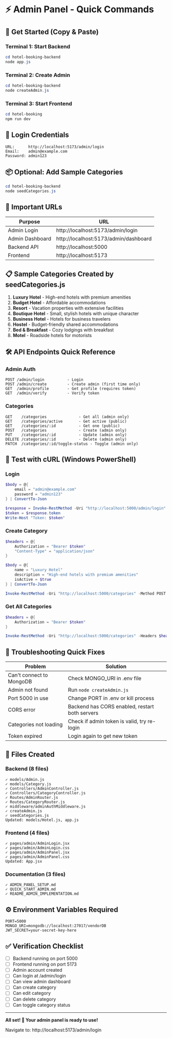 # ⚡ Admin Panel - Quick Commands

## 🚀 Get Started (Copy & Paste)

### Terminal 1: Start Backend
```powershell
cd hotel-booking-backend
node app.js
```

### Terminal 2: Create Admin
```powershell
cd hotel-booking-backend
node createAdmin.js
```

### Terminal 3: Start Frontend
```powershell
cd hotel-booking
npm run dev
```

## 🔑 Login Credentials

```
URL:      http://localhost:5173/admin/login
Email:    admin@example.com
Password: admin123
```

## 📦 Optional: Add Sample Categories

```powershell
cd hotel-booking-backend
node seedCategories.js
```

## 🔗 Important URLs

| Purpose | URL |
|---------|-----|
| Admin Login | http://localhost:5173/admin/login |
| Admin Dashboard | http://localhost:5173/admin/dashboard |
| Backend API | http://localhost:5000 |
| Frontend | http://localhost:5173 |

## 📋 Sample Categories Created by seedCategories.js

1. **Luxury Hotel** - High-end hotels with premium amenities
2. **Budget Hotel** - Affordable accommodations
3. **Resort** - Vacation properties with extensive facilities
4. **Boutique Hotel** - Small, stylish hotels with unique character
5. **Business Hotel** - Hotels for business travelers
6. **Hostel** - Budget-friendly shared accommodations
7. **Bed & Breakfast** - Cozy lodgings with breakfast
8. **Motel** - Roadside hotels for motorists

## 🛠️ API Endpoints Quick Reference

### Admin Auth
```http
POST /admin/login          - Login
POST /admin/create         - Create admin (first time only)
GET  /admin/profile        - Get profile (requires token)
GET  /admin/verify         - Verify token
```

### Categories
```http
GET    /categories              - Get all (admin only)
GET    /categories/active       - Get active (public)
GET    /categories/:id          - Get one (public)
POST   /categories              - Create (admin only)
PUT    /categories/:id          - Update (admin only)
DELETE /categories/:id          - Delete (admin only)
PATCH  /categories/:id/toggle-status - Toggle (admin only)
```

## 📝 Test with cURL (Windows PowerShell)

### Login
```powershell
$body = @{
    email = "admin@example.com"
    password = "admin123"
} | ConvertTo-Json

$response = Invoke-RestMethod -Uri "http://localhost:5000/admin/login" -Method POST -Body $body -ContentType "application/json"
$token = $response.token
Write-Host "Token: $token"
```

### Create Category
```powershell
$headers = @{
    Authorization = "Bearer $token"
    "Content-Type" = "application/json"
}

$body = @{
    name = "Luxury Hotel"
    description = "High-end hotels with premium amenities"
    isActive = $true
} | ConvertTo-Json

Invoke-RestMethod -Uri "http://localhost:5000/categories" -Method POST -Headers $headers -Body $body
```

### Get All Categories
```powershell
$headers = @{
    Authorization = "Bearer $token"
}

Invoke-RestMethod -Uri "http://localhost:5000/categories" -Headers $headers
```

## 🐛 Troubleshooting Quick Fixes

| Problem | Solution |
|---------|----------|
| Can't connect to MongoDB | Check MONGO_URI in .env file |
| Admin not found | Run `node createAdmin.js` |
| Port 5000 in use | Change PORT in .env or kill process |
| CORS error | Backend has CORS enabled, restart both servers |
| Categories not loading | Check if admin token is valid, try re-login |
| Token expired | Login again to get new token |

## 📂 Files Created

### Backend (8 files)
```
✓ models/Admin.js
✓ models/Category.js
✓ Controllers/AdminController.js
✓ Controllers/CategoryController.js
✓ Routes/AdminRouter.js
✓ Routes/CategoryRouter.js
✓ middleware/adminAuthMiddleware.js
✓ createAdmin.js
✓ seedCategories.js
Updated: models/Hotel.js, app.js
```

### Frontend (4 files)
```
✓ pages/admin/AdminLogin.jsx
✓ pages/admin/AdminLogin.css
✓ pages/admin/AdminPanel.jsx
✓ pages/admin/AdminPanel.css
Updated: App.jsx
```

### Documentation (3 files)
```
✓ ADMIN_PANEL_SETUP.md
✓ QUICK_START_ADMIN.md
✓ README_ADMIN_IMPLEMENTATION.md
```

## ⚙️ Environment Variables Required

```env
PORT=5000
MONGO_URI=mongodb://localhost:27017/vendorDB
JWT_SECRET=your-secret-key-here
```

## ✅ Verification Checklist

- [ ] Backend running on port 5000
- [ ] Frontend running on port 5173
- [ ] Admin account created
- [ ] Can login at /admin/login
- [ ] Can view admin dashboard
- [ ] Can create category
- [ ] Can edit category
- [ ] Can delete category
- [ ] Can toggle category status

---

**All set! 🎉 Your admin panel is ready to use!**

Navigate to: http://localhost:5173/admin/login
